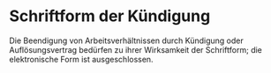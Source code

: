 # Schriftform der Kündigung

Die Beendigung von Arbeitsverhältnissen durch Kündigung oder Auflösungsvertrag bedürfen zu ihrer Wirksamkeit der Schriftform; die elektronische Form ist ausgeschlossen. 

